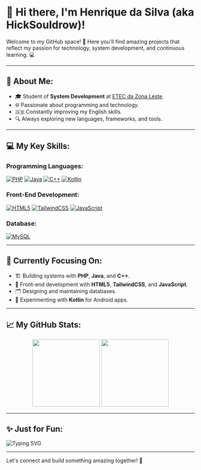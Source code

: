 # 👋 Hi there, I'm **Henrique da Silva** (aka HickSouldrow)!

Welcome to my GitHub space! 🚀 Here you'll find amazing projects that reflect my passion for technology, system development, and continuous learning. 💻

---

## 🌟 About Me:

- 🎓 Student of **System Development** at [ETEC da Zona Leste](https://www.etec.sp.gov.br/).
- 🌐 Passionate about programming and technology.
- 🇬🇧 Constantly improving my English skills.
- 🔍 Always exploring new languages, frameworks, and tools.

---

## 💻 My Key Skills:

### Programming Languages:
[![PHP](https://img.shields.io/badge/-PHP-777BB4?style=flat-square&logo=php&logoColor=white)](https://www.php.net/)
[![Java](https://img.shields.io/badge/-Java-007396?style=flat-square&logo=java&logoColor=white)](https://www.java.com/)
[![C++](https://img.shields.io/badge/-C++-00599C?style=flat-square&logo=cplusplus&logoColor=white)](https://isocpp.org/)
[![Kotlin](https://img.shields.io/badge/-Kotlin-7F52FF?style=flat-square&logo=kotlin&logoColor=white)](https://kotlinlang.org/)

### Front-End Development:
[![HTML5](https://img.shields.io/badge/-HTML5-E34F26?style=flat-square&logo=html5&logoColor=white)](https://developer.mozilla.org/en-US/docs/Web/HTML)
[![TailwindCSS](https://img.shields.io/badge/-TailwindCSS-06B6D4?style=flat-square&logo=tailwindcss&logoColor=white)](https://tailwindcss.com/)
[![JavaScript](https://img.shields.io/badge/-JavaScript-F7DF1E?style=flat-square&logo=javascript&logoColor=black)](https://developer.mozilla.org/en-US/docs/Web/JavaScript)

### Database:
[![MySQL](https://img.shields.io/badge/-MySQL-4479A1?style=flat-square&logo=mysql&logoColor=white)](https://www.mysql.com/)

---

## 🎯 Currently Focusing On:
- 🏗️ Building systems with **PHP**, **Java**, and **C++**.
- 🎨 Front-end development with **HTML5**, **TailwindCSS**, and **JavaScript**.
- 🗂️ Designing and maintaining databases.
- 📱 Experimenting with **Kotlin** for Android apps.

---

## 📈 My GitHub Stats:

<div align="center">
  <img height="180em" src="https://github-readme-stats.vercel.app/api?username=HickSouldrow&show_icons=true&theme=radical" />
  <img height="180em" src="https://github-readme-stats.vercel.app/api/top-langs/?username=HickSouldrow&layout=compact&theme=radical" />
</div>

---

## ✨ Just for Fun:

<img src="https://readme-typing-svg.herokuapp.com?font=Fira+Code&size=20&pause=1000&color=36BCF7&width=435&lines=Developer+in+constant+evolution!;Passionate+about+technology+and+design!;Always+exploring+new+challenges!" alt="Typing SVG" />

---

Let's connect and build something amazing together! 🚀
